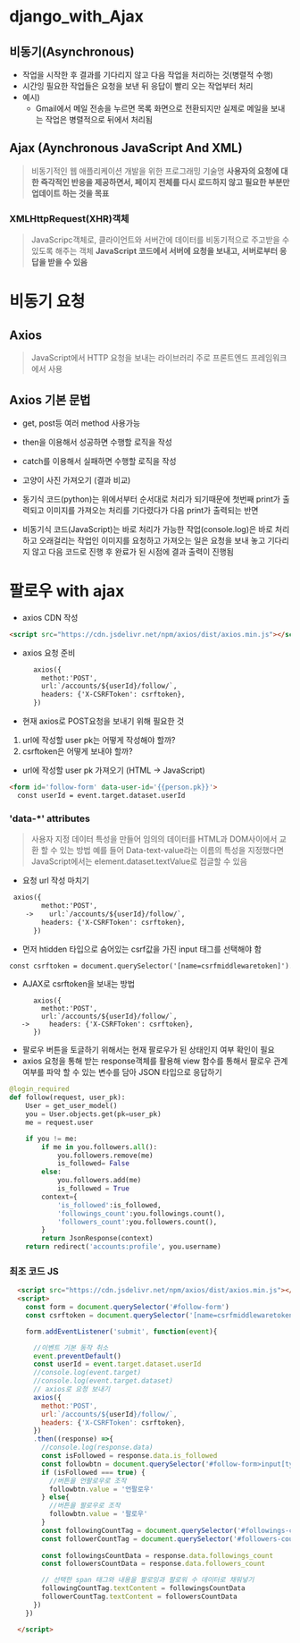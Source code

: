 # django_with_Ajax

## 비동기(Asynchronous)
* 작업을 시작한 후 결과를 기다리지 않고 다음 작업을 처리하는 것(병렬적 수행)
* 시간잉 필요한 작업들은 요청을 보낸 뒤 응답이 빨리 오는 작업부터 처리
* 예시)
  * Gmail에서 메일 전송을 누르면 목록 화면으로 전환되지만 실제로 메일을 보내는 작업은 병렬적으로 뒤에서 처리됨

## Ajax (Aynchronous JavaScript And XML)
> 비동기적인 웹 애플리케이션 개발을 위한 프로그래밍 기술명
> **사용자의 요청에 대한 즉각적인 반응을 제공하면서, 페이지 전체를 다시 로드하지 않고 필요한 부분만 업데이트 하는 것을 목표**

### XMLHttpRequest(XHR)객체
> JavaScripc객체로, 클라이언트와 서버간에 데이터를 비동기적으로 주고받을 수 있도록 해주는 객체
> **JavaScript 코드에서 서버에 요청을 보내고, 서버로부터 응답을 받을 수 있음**

# 비동기 요청
## Axios
> JavaScript에서 HTTP 요청을 보내는 라이브러리 주로 프론트엔드 프레임워크에서 사용

## Axios 기본 문법
* get, post등 여러 method 사용가능
* then을 이용해서 성공하면 수행할 로직을 작성
* catch를 이용해서 실패하면 수행할 로직을 작성

* 고양이 사진 가져오기 (결과 비교)
* 동기식 코드(python)는 위에서부터 순서대로 처리가 되기때문에 첫번째 print가 출력되고 이미지를 가져오는 처리를 기다렸다가 다음 print가 출력되는 반면
* 비동기식 코드(JavaScript)는 바로 처리가 가능한 작업(console.log)은 바로 처리하고 오래걸리는 작업인 이미지를 요청하고 가져오는 일은 요청을 보내 놓고 기다리지 않고 다음 코드로 진행 후 완료가 된 시점에 결과 출력이 진행됨

# 팔로우 with ajax

* axios CDN 작성
```html
<script src="https://cdn.jsdelivr.net/npm/axios/dist/axios.min.js"></script>
```

* axios 요청 준비
```html
      axios({
        methot:'POST',
        url:`/accounts/${userId}/follow/`,
        headers: {'X-CSRFToken': csrftoken},
      })
```
* 현재 axios로 POST요청을 보내기 위해 필요한 것
1. url에 작성할 user pk는 어떻게 작성해야 할까?
2. csrftoken은 어떻게 보내야 할까?

* url에 작성할 user pk 가져오기 (HTML -> JavaScript)
```html
<form id='follow-form' data-user-id='{{person.pk}}'>
  const userId = event.target.dataset.userId
```
### 'data-*' attributes
> 사용자 지정 데이터 특성을 만들어 임의의 데이터를 HTML과 DOM사이에서 교환 할 수 있는 방법
> 예를 들어 Data-text-value라는 이름의 특성을 지정했다면 JavaScript에서는 element.dataset.textValue로 접글할 수 있음

* 요청 url 작성 마치기
```html
 axios({
        methot:'POST',
    ->    url:`/accounts/${userId}/follow/`,
        headers: {'X-CSRFToken': csrftoken},
      })
```

* 먼저 htidden 타입으로 숨어있는 csrf값을 가진 input 태그를 선택해야 함
```html
const csrftoken = document.querySelector('[name=csrfmiddlewaretoken]').value
```

* AJAX로 csrftoken을 보내는 방법
```hmtl
      axios({
        methot:'POST',
        url:`/accounts/${userId}/follow/`,
   ->     headers: {'X-CSRFToken': csrftoken},
      })
```

* 팔로우 버튼을 토글하기 위해서는 현재 팔로우가 된 상태인지 여부 확인이 필요
* axios 요청을 통해 받는 response객체를 활용해 view 함수를 통해서 팔로우 관계 여부를 파악 할 수 있는 변수를 담아 JSON 타입으로 응답하기
```python
@login_required
def follow(request, user_pk):
    User = get_user_model()
    you = User.objects.get(pk=user_pk)
    me = request.user

    if you != me:
        if me in you.followers.all():
            you.followers.remove(me)
            is_followed= False
        else:
            you.followers.add(me)
            is_followed = True
        context={
            'is_followed':is_followed,
            'followings_count':you.followings.count(),
            'followers_count':you.followers.count(),
        }
        return JsonResponse(context)
    return redirect('accounts:profile', you.username)
```

### 최조 코드 JS

```html
  <script src="https://cdn.jsdelivr.net/npm/axios/dist/axios.min.js"></script>
  <script>
    const form = document.querySelector('#follow-form')
    const csrftoken = document.querySelector('[name=csrfmiddlewaretoken]').value

    form.addEventListener('submit', function(event){

      //이벤트 기본 동작 취소
      event.preventDefault()
      const userId = event.target.dataset.userId
      //console.log(event.target)
      //console.log(event.target.dataset)
      // axios로 요청 보내기
      axios({
        methot:'POST',
        url:`/accounts/${userId}/follow/`,
        headers: {'X-CSRFToken': csrftoken},
      })
      .then((response) =>{
        //console.log(response.data)
        const isFollowed = response.data.is_followed
        const followbtn = document.querySelector('#follow-form>input[type=submit]')
        if (isFollowed === true) {
          //버튼을 언팔로우로 조작
          followbtn.value = '언팔로우'
        } else{
          //버튼을 팔로우로 조작
          followbtn.value = '팔로우'
        }
        const followingCountTag = document.querySelector('#followings-count')
        const followerCountTag = document.querySelector('#followers-count')
        
        const followingsCountData = response.data.followings_count
        const followersCountData = response.data.followers_count

        // 선택한 span 태그와 내용을 팔로잉과 팔로워 수 데이터로 채워넣기
        followingCountTag.textContent = followingsCountData
        followerCountTag.textContent = followersCountData
      })
    })

  </script>
```